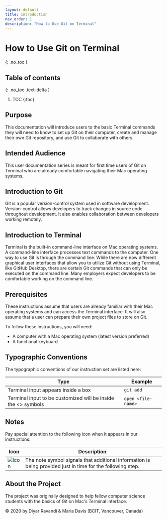 ```yaml
---
layout: default
title: Introduction
nav_order: 1
description: "How to Use Git on Terminal"
---
```


# How to Use Git on Terminal
{: .no_toc }

## Table of contents
{: .no_toc .text-delta }

1. TOC
{:toc}

## Purpose

This documentation will introduce users to the basic Terminal commands they will need to know to set up Git on their computer, create and manage their own Git repository, and use Git to collaborate with others.

## Intended Audience

This user documentation series is meant for first time users of Git on Terminal who are already comfortable navigating their Mac operating systems.

## Introduction to Git

Git is a popular version-control system used in software development. Version-control allows  developers to track changes in source code throughout development. It also enables collaboration between developers working remotely. 

## Introduction to Terminal

Terminal is the built-in command-line interface on Mac operating systems. A command-line interface processes text commands to the computer. One way to use Git is through the command line. While there are now different graphical user interfaces that allow you to utilize Git without using Terminal, like GitHub Desktop, there are certain Git commands that can only be executed on the command line. Many employers expect developers to be comfortable working on the command line.

## Prerequisites

These instructions assume that users are already familiar with their Mac operating systems and can access the Terminal interface. It will also assume that a user can prepare their own project files to store on Git.

To follow these instructions, you will need:

* A computer with a Mac operating system (latest version preferred)
* A functional keyboard

## Typographic Conventions

The typographic conventions of our instruction set are listed here:

| Type | Example |
| ----------- | ----------- |
| Terminal input appears inside a box | ```git add``` |
| Terminal input to be customized will be inside the <> symbols | ```open <file-name>``` |

## Notes

Pay special attention to the following icon when it appears in our instructions:

| Icon      | Description |
| ----------- | ----------- |
|   ![Icon](https://imgur.com/8hOhnYk.png)| The note symbol signals that additional information is being provided just in time for the following step. |

## About the Project

The project was originally designed to help fellow computer science students with the basics of Git on Mac's Terminal interface.

&copy; 2020 by Diyar Ravandi & Maria Davis (BCIT, Vancouver, Canada)
